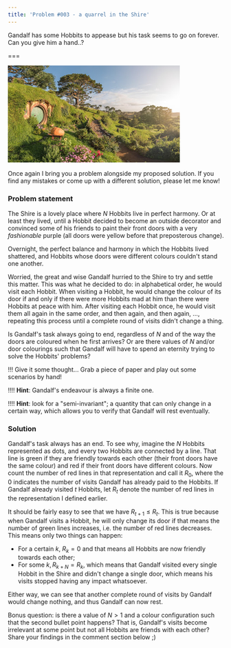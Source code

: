 ```yaml
---
title: 'Problem #003 - a quarrel in the Shire'
---
```


Gandalf has some Hobbits to appease but his task seems to go on forever. Can you give him a hand..?

===

![a picture of the Shire](shire.jpg)

Once again I bring you a problem alongside my proposed solution. If you find any mistakes or come up with a different solution, please let me know!

### Problem statement

The Shire is a lovely place where $N$ Hobbits live in perfect harmony. Or at least they lived, until a Hobbit decided to become an outside decorator and convinced some of his friends to paint their front doors with a very _fashionable_ purple (all doors were yellow before that preposterous change).

Overnight, the perfect balance and harmony in which the Hobbits lived shattered, and Hobbits whose doors were different colours couldn't stand one another.

Worried, the great and wise Gandalf hurried to the Shire to try and settle this matter. This was what he decided to do: in alphabetical order, he would visit each Hobbit. When visiting a Hobbit, he would change the colour of its door if and only if there were more Hobbits mad at him than there were Hobbits at peace with him. After visiting each Hobbit once, he would visit them all again in the same order, and then again, and then again, ..., repeating this process until a complete round of visits didn't change a thing.

Is Gandalf's task always going to end, regardless of $N$ and of the way the doors are coloured when he first arrives? Or are there values of $N$ and/or door colourings such that Gandalf will have to spend an eternity trying to solve the Hobbits' problems?

!!! Give it some thought... Grab a piece of paper and play out some scenarios by hand!

!!!! **Hint**: Gandalf's endeavour is always a finite one.

!!!! **Hint**: look for a "semi-invariant"; a quantity that can only change in a certain way, which allows you to verify that Gandalf will rest eventually.


### Solution

Gandalf's task always has an end. To see why, imagine the $N$ Hobbits represented as dots, and every two Hobbits are connected by a line. That line is green if they are friendly towards each other (their front doors have the same colour) and red if their front doors have different colours. Now count the number of red lines in that representation and call it $R_0$, where the $0$ indicates the number of visits Gandalf has already paid to the Hobbits. If Gandalf already visited $t$ Hobbits, let $R_t$ denote the number of red lines in the representation I defined earlier.

It should be fairly easy to see that we have $R_{t+1} \leq R_t$. This is true because when Gandalf visits a Hobbit, he will only change its door if that means the number of green lines increases, i.e. the number of red lines decreases. This means only two things can happen:

 - For a certain $k$, $R_k = 0$ and that means all Hobbits are now friendly towards each other;
 - For some $k, R_{k+N} = R_k$, which means that Gandalf visited every single Hobbit in the Shire and didn't change a single door, which means his visits stopped having any impact whatsoever.

Either way, we can see that another complete round of visits by Gandalf would change nothing, and thus Gandalf can now rest.

Bonus question: is there a value of $N > 1$ and a colour configuration such that the second bullet point happens? That is, Gandalf's visits become irrelevant at some point but not all Hobbits are friends with each other? Share your findings in the comment section below ;)
